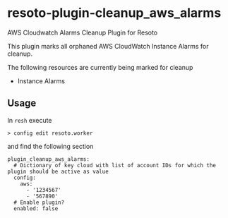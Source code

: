 # resoto-plugin-cleanup_aws_alarms
AWS Cloudwatch Alarms Cleanup Plugin for Resoto

This plugin marks all orphaned AWS CloudWatch Instance Alarms for cleanup.

The following resources are currently being marked for cleanup

- Instance Alarms

## Usage

In `resh` execute

```
> config edit resoto.worker
```

and find the following section

```
plugin_cleanup_aws_alarms:
  # Dictionary of key cloud with list of account IDs for which the plugin should be active as value
  config:
    aws:
      - '1234567'
      - '567890'
  # Enable plugin?
  enabled: false
```
